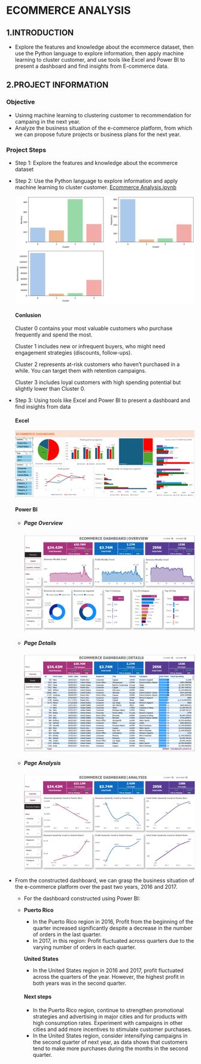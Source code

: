 # ECOMMERCE ANALYSIS
## 1.INTRODUCTION
- Explore the features and knowledge about the ecommerce dataset, then use the Python language to explore information, then apply machine learning to cluster customer, and use tools like Excel and Power BI to present a dashboard and find insights from E-commerce data.
## 2.PROJECT INFORMATION
### Objective
- Usinng machine learning to clustering customer to recommendation for campaing in the next year.
- Analyze the business situation of the e-commerce platform, from which we can propose future projects or business plans for the next year.
### Project Steps
- Step 1: Explore the features and knowledge about the ecommerce dataset
- Step 2: Use the Python language to explore information and apply machine learning to cluster customer.
  [Ecommerce Analysis.ipynb](https://github.com/PhungThien63f/Ecommerce/blob/main/image/Ecommerce.ipynb)
  
    ![markdown](https://github.com/PhungThien63f/Ecommerce/blob/main/image/cluster_customer.png)

  #### Conlusion
  Cluster 0 contains your most valuable customers who purchase frequently and spend the most.
  
  Cluster 1 includes new or infrequent buyers, who might need engagement strategies (discounts, follow-ups).
  
  Cluster 2 represents at-risk customers who haven’t purchased in a while. You can target them with retention campaigns.
  
  Cluster 3 includes loyal customers with high spending potential but slightly lower than Cluster 0.

- Step 3: Using tools like Excel and Power BI to present a dashboard and find insights from data
  
   #### Excel
    ![markdown](https://github.com/PhungThien63f/Ecommerce/blob/main/image/Excel.png)
    
   #### Power BI
  - ##### Page Overview
    ![markdown](https://github.com/PhungThien63f/Ecommerce/blob/main/image/Dash(1).png)
  - ##### Page Details
    ![markdown](https://github.com/PhungThien63f/Ecommerce/blob/main/image/Dash(2).png)
  - ##### Page Analysis
    ![markdown](https://github.com/PhungThien63f/Ecommerce/blob/main/image/Dash(3).png)
- From the constructed dashboard, we can grasp the business situation of the e-commerce platform over the past two years, 2016 and 2017.
  - For the dashboard constructed using Power BI:
  - 
    **Puerto Rico**
    - In the Puerto Rico region in 2016, Profit from the beginning of the quarter increased significantly despite a decrease in the number of orders in the last quarter.
    - In 2017, in this region: Profit fluctuated across quarters due to the varying number of orders in each quarter.
      
    **United States**
    - In the United States region in 2016 and 2017, profit fluctuated across the quarters of the year. However, the highest profit in both years was in the second quarter.
    #### Next steps
    - In the Puerto Rico region, continue to strengthen promotional strategies and advertising in major cities and for products with high consumption rates. Experiment with campaigns in other cities and add more incentives to stimulate customer purchases.
    - In the United States region, consider intensifying campaigns in the second quarter of next year, as data shows that customers tend to make more purchases during the months in the second quarter.


  
 
    
  
  
